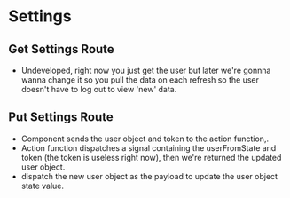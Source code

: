# Settings

## Get Settings Route
- Undeveloped, right now you just get the user but later we're gonnna wanna change it so you pull the data on each refresh so the user doesn't have to log out to view 'new' data.

## Put Settings Route
 - Component sends the user object and token to the action function,.
 - Action function dispatches a signal containing the userFromState and token (the token is useless right now), then we're returned the updated user object.
 - dispatch the new user object as the payload to update the user object state value.

 